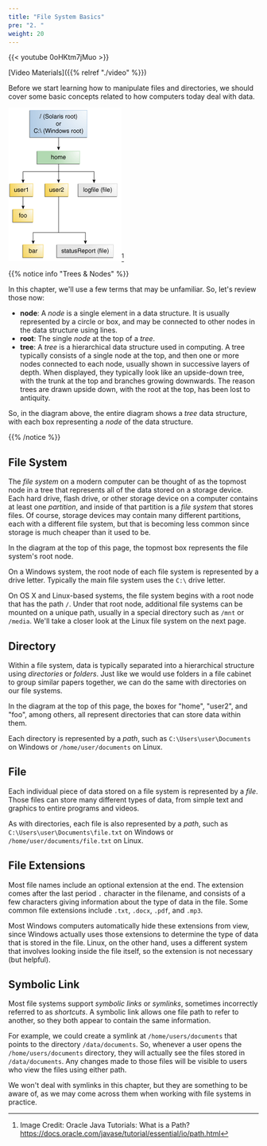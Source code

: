 ```yaml
---
title: "File System Basics"
pre: "2. "
weight: 20
---
```


{{< youtube 0oHKtm7jMuo  >}}

[Video Materials]({{% relref "./video" %}})

Before we start learning how to manipulate files and directories, we should cover some basic concepts related to how computers today deal with data.

![File System Tree](/images/11-file/dirtree_oracle.gif)[^1]

[^1]: Image Credit: Oracle Java Tutorials: What is a Path? https://docs.oracle.com/javase/tutorial/essential/io/path.html

{{% notice info "Trees & Nodes" %}}

In this chapter, we'll use a few terms that may be unfamiliar. So, let's review those now:

* **node**: A _node_ is a single element in a data structure. It is usually represented by a circle or box, and may be connected to other nodes in the data structure using lines. 
* **root**: The single _node_ at the top of a _tree_.
* **tree**: A _tree_ is a hierarchical data structure used in computing. A tree typically consists of a single node at the top, and then one or more nodes connected to each node, usually shown in successive layers of depth. When displayed, they typically look like an upside-down tree, with the trunk at the top and branches growing downwards.  The reason trees are drawn upside down, with the root at the top, has been lost to antiquity. 

So, in the diagram above, the entire diagram shows a _tree_ data structure, with each box representing a _node_ of the data structure. 

{{% /notice %}}

## File System

The _file system_ on a modern computer can be thought of as the topmost node in a tree that represents all of the data stored on a storage device. Each hard drive, flash drive, or other storage device on a computer contains at least one _partition_, and inside of that partition is a _file system_ that stores files. Of course, storage devices may contain many different partitions, each with a different file system, but that is becoming less common since storage is much cheaper than it used to be.

In the diagram at the top of this page, the topmost box represents the file system's root node. 

On a Windows system, the root node of each file system is represented by a drive letter. Typically the main file system uses the `C:\` drive letter.

On OS X and Linux-based systems, the file system begins with a root node that has the path `/`. Under that root node, additional file systems can be mounted on a unique path, usually in a special directory such as `/mnt` or `/media`. We'll take a closer look at the Linux file system on the next page.

## Directory

Within a file system, data is typically separated into a hierarchical structure using _directories_ or _folders_. Just like we would use folders in a file cabinet to group similar papers together, we can do the same with directories on our file systems. 

In the diagram at the top of this page, the boxes for "home", "user2", and "foo", among others, all represent directories that can store data within them.

Each directory is represented by a _path_, such as `C:\Users\user\Documents` on Windows or `/home/user/documents` on Linux. 

## File

Each individual piece of data stored on a file system is represented by a _file_. Those files can store many different types of data, from simple text and graphics to entire programs and videos. 

As with directories, each file is also represented by a _path_, such as `C:\Users\user\Documents\file.txt` on Windows or `/home/user/documents/file.txt` on Linux. 

## File Extensions

Most file names include an optional extension at the end. The extension comes after the last period `.` character in the filename, and consists of a few characters giving information about the type of data in the file. Some common file extensions include `.txt`, `.docx`, `.pdf`, and `.mp3`. 

Most Windows computers automatically hide these extensions from view, since Windows actually uses those extensions to determine the type of data that is stored in the file. Linux, on the other hand, uses a different system that involves looking inside the file itself, so the extension is not necessary (but helpful). 

## Symbolic Link

Most file systems support _symbolic links_ or _symlinks_, sometimes incorrectly referred to as _shortcuts_. A symbolic link allows one file path to refer to another, so they both appear to contain the same information.

For example, we could create a symlink at `/home/users/documents` that points to the directory `/data/documents`. So, whenever a user opens the `/home/users/documents` directory, they will actually see the files stored in `/data/documents`. Any changes made to those files will be visible to users who view the files using either path. 

We won't deal with symlinks in this chapter, but they are something to be aware of, as we may come across them when working with file systems in practice. 